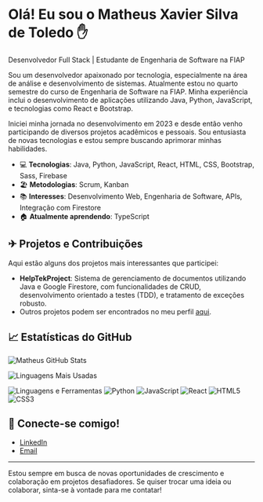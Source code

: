 # Olá! Eu sou o Matheus Xavier Silva de Toledo ✋

Desenvolvedor Full Stack | Estudante de Engenharia de Software na FIAP

Sou um desenvolvedor apaixonado por tecnologia, especialmente na área de análise e desenvolvimento de sistemas. Atualmente estou no quarto semestre do curso de Engenharia de Software na FIAP. Minha experiência inclui o desenvolvimento de aplicações utilizando Java, Python, JavaScript, e tecnologias como React e Bootstrap.

Iniciei minha jornada no desenvolvimento em 2023 e desde então venho participando de diversos projetos acadêmicos e pessoais. Sou entusiasta de novas tecnologias e estou sempre buscando aprimorar minhas habilidades.

- 💻 **Tecnologias**: Java, Python, JavaScript, React, HTML, CSS, Bootstrap, Sass, Firebase
- 🏖️ **Metodologias**: Scrum, Kanban
- 📚 **Interesses**: Desenvolvimento Web, Engenharia de Software, APIs, Integração com Firestore
- 🏠 **Atualmente aprendendo**: TypeScript

## ✈ Projetos e Contribuições
Aqui estão alguns dos projetos mais interessantes que participei:

- **HelpTekProject**: Sistema de gerenciamento de documentos utilizando Java e Google Firestore, com funcionalidades de CRUD, desenvolvimento orientado a testes (TDD), e tratamento de exceções robusto.
- Outros projetos podem ser encontrados no meu perfil [aqui](https://github.com/matheusxavi57).

## 📈 Estatísticas do GitHub
![Matheus GitHub Stats](https://github-readme-stats.vercel.app/api?username=matheusxavi57&show_icons=true&theme=dracula)

![Linguagens Mais Usadas](https://github-readme-stats.vercel.app/api/top-langs/?username=matheusxavi57&layout=compact&theme=dracula)

![Linguagens e Ferramentas](https://img.shields.io/badge/Java-ED8B00?style=for-the-badge&logo=java&logoColor=white) ![Python](https://img.shields.io/badge/Python-3776AB?style=for-the-badge&logo=python&logoColor=white) ![JavaScript](https://img.shields.io/badge/JavaScript-F7DF1E?style=for-the-badge&logo=javascript&logoColor=black) ![React](https://img.shields.io/badge/React-20232A?style=for-the-badge&logo=react&logoColor=61DAFB) ![HTML5](https://img.shields.io/badge/HTML5-E34F26?style=for-the-badge&logo=html5&logoColor=white) ![CSS3](https://img.shields.io/badge/CSS3-1572B6?style=for-the-badge&logo=css3&logoColor=white)

## 🤖 Conecte-se comigo!
- [LinkedIn](https://www.linkedin.com/in/toledo-matheus)
- [Email](mailto:matheusxavi57@gmail.com)

---
Estou sempre em busca de novas oportunidades de crescimento e colaboração em projetos desafiadores. Se quiser trocar uma ideia ou colaborar, sinta-se à vontade para me contatar!
